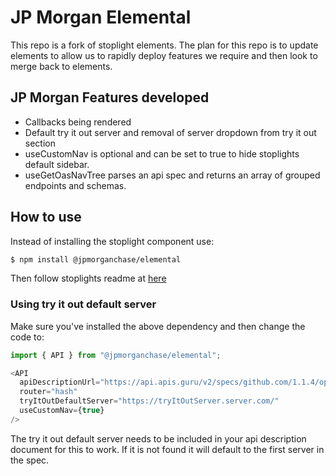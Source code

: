 # JP Morgan Elemental

This repo is a fork of stoplight elements. 
The plan for this repo is to update elements to allow us to rapidly deploy features we require and then look to merge back to elements.

## JP Morgan Features developed

- Callbacks being rendered
- Default try it out server and removal of server dropdown from try it out section
- useCustomNav is optional and can be set to true to hide stoplights default sidebar. 
- useGetOasNavTree parses an api spec and returns an array of grouped endpoints and schemas.

## How to use

Instead of installing the stoplight component use:

```bash
$ npm install @jpmorganchase/elemental
```

Then follow stoplights readme at [here](./STOPLIGHT_ELEMENTS_README.md)

### Using try it out default server

Make sure you've installed the above dependency and then change the code to:

```js
import { API } from "@jpmorganchase/elemental";

<API
  apiDescriptionUrl="https://api.apis.guru/v2/specs/github.com/1.1.4/openapi.yaml"
  router="hash"
  tryItOutDefaultServer="https://tryItOutServer.server.com/"
  useCustomNav={true}
/>
```
The try it out default server needs to be included in your api description document for this to work. If it is not found it will default to the first server in the spec.




